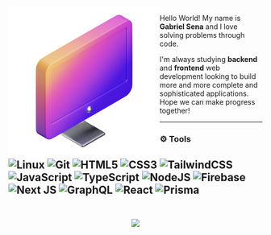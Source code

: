 <img src="computer.png" min-width="300px" max-width="300px" width="300px" align="left">

<p align="left"> 
Hello World! My name is <strong>Gabriel Sena</strong> and I love solving problems through code. 
</p>

<p align="left">
I'm always studying <strong>backend</strong> and <strong>frontend</strong> web development looking to build more and more complete and sophisticated applications. Hope we can make progress together!
</p>

---

### :gear: Tools
![Linux](https://img.shields.io/badge/Linux-white?style=flat-square&logo=linux&logoColor=black)
![Git](https://img.shields.io/badge/Git-3F00E1.svg?style=flat-square&logo=git&logoColor=white)
![HTML5](https://img.shields.io/badge/HTML5-3F00E1.svg?style=flat-square&logo=html5&logoColor=white)
![CSS3](https://img.shields.io/badge/CSS3-3F00E1.svg?style=flat-square&logo=css3&logoColor=white)
![TailwindCSS](https://img.shields.io/badge/Tailwindcss-3F00E1.svg?style=flat-square&logo=tailwind-css&logoColor=white)
![JavaScript](https://img.shields.io/badge/Javascript-3F00E1.svg?style=flat-square&logo=javascript&logoColor=white)
![TypeScript](https://img.shields.io/badge/Typescript-3F00E1.svg?style=flat-square&logo=typescript&logoColor=white)
![NodeJS](https://img.shields.io/badge/Node.js-3F00E1?style=flat-square&logo=node.js&logoColor=white)
![Firebase](https://img.shields.io/badge/Firebase-3F00E1?style=flat-square&logo=Firebase&logoColor=white)
![Next JS](https://img.shields.io/badge/Next-3F00E1?style=flat-square&logo=next.js&logoColor=white)
![GraphQL](https://img.shields.io/badge/-GraphQL-3F00E1?style=flat-square&logo=graphql&logoColor=white)
![React](https://img.shields.io/badge/React-3F00E1.svg?style=flat-square&logo=react&logoColor=white)
![Prisma](https://img.shields.io/badge/Prisma-3F00E1?style=flat-square&logo=Prisma&logoColor=white)
<br><br>
--- 
<p align = "center">
  <img src = "https://github-readme-streak-stats.herokuapp.com?user=stardusteight-d4c&theme=buefy&hide_border=true&ring=3F00E1&sideLabels=3F00E1&sideNums=3F00E1&fire=3F00E1" width="350" align="center">
</p>


  
